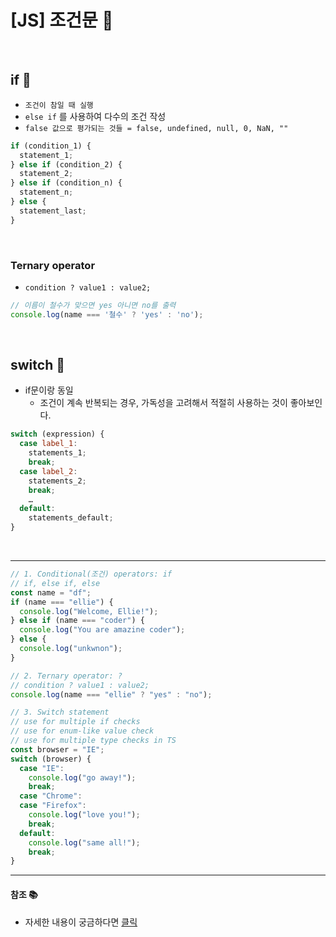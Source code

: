 # [JS] 조건문 📝

<br />

## **if 💭**

- `조건이 참일 때 실행`
- `else if` 를 사용하여 다수의 조건 작성
- `false 값으로 평가되는 것들 = false, undefined, null, 0, NaN, ""`

```javascript
if (condition_1) {
  statement_1;
} else if (condition_2) {
  statement_2;
} else if (condition_n) {
  statement_n;
} else {
  statement_last;
}
```

<br />

### **Ternary operator**

- `condition ? value1 : value2;`

```JavaScript
// 이름이 철수가 맞으면 yes 아니면 no를 출력
console.log(name === '철수' ? 'yes' : 'no');
```

<br />

## **switch 💭**

- if문이랑 동일
  - 조건이 계속 반복되는 경우, 가독성을 고려해서 적절히 사용하는 것이 좋아보인다.

```javascript
switch (expression) {
  case label_1:
    statements_1;
    break;
  case label_2:
    statements_2;
    break;
    …
  default:
    statements_default;
}
```

<br />

---

```javascript
// 1. Conditional(조건) operators: if
// if, else if, else
const name = "df";
if (name === "ellie") {
  console.log("Welcome, Ellie!");
} else if (name === "coder") {
  console.log("You are amazine coder");
} else {
  console.log("unkwnon");
}

// 2. Ternary operator: ?
// condition ? value1 : value2;
console.log(name === "ellie" ? "yes" : "no");

// 3. Switch statement
// use for multiple if checks
// use for enum-like value check
// use for multiple type checks in TS
const browser = "IE";
switch (browser) {
  case "IE":
    console.log("go away!");
    break;
  case "Chrome":
  case "Firefox":
    console.log("love you!");
    break;
  default:
    console.log("same all!");
    break;
}
```

---

#### **참조 📚**

- 자세한 내용이 궁금하다면 [클릭](https://developer.mozilla.org/ko/docs/Web/JavaScript/Guide/Control_flow_and_error_handling)
